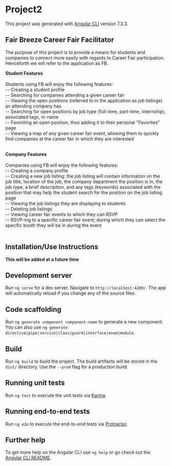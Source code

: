 # Project2

This project was generated with [Angular CLI](https://github.com/angular/angular-cli) version 7.3.3.

## Fair Breeze Career Fair Facilitator
The purpose of this project is to provide a means for students and companies to connect more easily with regards to Career Fair participation. Henceforth we will refer to the application as FB.

**Student Features** <br> <br>
Students using FB will enjoy the following features: <br>
-- Creating a student profile <br>
-- Searching for companies attending a given career fair <br>
-- Viewing the open positions (referred to in the application as job listings) an attending company has <br>
-- Searching for open positions by job type (full-time, part-time, internship), associated tags, or name <br>
-- Favoriting an open position, thus adding it to their personal "Favorites" page <br>
-- Viewing a map of any given career fair event, allowing them to quickly find companies at the career fair in which they are               interested <br> <br>

**Company Features** <br> <br>
Companies using FB will enjoy the following features: <br>
-- Creating a company profile <br>
-- Creating a new job listing: the job listing will contain information on the job title, location of the job, the company department the position is in, the job type, a brief description, and any tags (keywords) associated with the position that may help the student search for the position on the job listing page <br>
-- Viewing the job listings they are displaying to students <br>
-- Deleting job listings <br>
-- Viewing career fair events to which they can RSVP <br>
-- RSVP-ing to a specific career fair event; during which they can select the specific booth they will be in during the event <br>  <br>

## Installation/Use Instructions
**This will be added at a future time**

## Development server

Run `ng serve` for a dev server. Navigate to `http://localhost:4200/`. The app will automatically reload if you change any of the source files.

## Code scaffolding

Run `ng generate component component-name` to generate a new component. You can also use `ng generate directive|pipe|service|class|guard|interface|enum|module`.

## Build

Run `ng build` to build the project. The build artifacts will be stored in the `dist/` directory. Use the `--prod` flag for a production build.

## Running unit tests

Run `ng test` to execute the unit tests via [Karma](https://karma-runner.github.io).

## Running end-to-end tests

Run `ng e2e` to execute the end-to-end tests via [Protractor](http://www.protractortest.org/).

## Further help

To get more help on the Angular CLI use `ng help` or go check out the [Angular CLI README](https://github.com/angular/angular-cli/blob/master/README.md).
